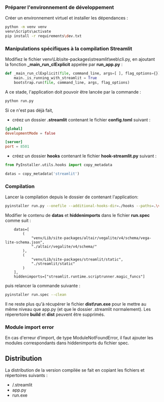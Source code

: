 ### Préparer l'environnement de développement

Créer un environnement virtuel et installer les dépendances :

```sh
python -m venv venv
venv\Scripts\activate
pip install -r requirements\dev.txt
```

### Manipulations spécifiques à la compilation Streamlit

Modifiez le fichier venv\Lib\site-packages\streamlit\web\cli.py, en ajoutant la fonction **\_main_run_clExplicit** appelée par **run_app.py** :

```py
def _main_run_clExplicit(file, command_line, args=[ ], flag_options={}):
    main._is_running_with_streamlit = True
    bootstrap.run(file, command_line, args, flag_options)
```

A ce stade, l'application doit pouvoir être lancée par la commande :

```sh
python run.py
```

Si ce n'est pas déjà fait,

- créez un dossier **.streamlit** contenant le fichier **config.toml** suivant :

```toml
[global]
developmentMode = false

[server]
port = 8501
```

- créez un dossier **hooks** contenant le fichier **hook-streamlit.py** suivant :

```py
from PyInstaller.utils.hooks import copy_metadata

datas = copy_metadata('streamlit')

```

### Compilation

Lancer la compilation depuis le dossier de contenant l'application:

```sh
pyinstaller run.py --onefile --additional-hooks-dir=./hooks --paths=.\venv\Lib\site-packages --clean
```

Modifier le contenu de **datas** et **hiddenimports** dans le fichier **run.spec** comme suit :

```
    datas=[
        (
            "venv/Lib/site-packages/altair/vegalite/v4/schema/vega-lite-schema.json",
            "./altair/vegalite/v4/schema/"
        ),
        (
            "venv/Lib/site-packages/streamlit/static",
            "./streamlit/static"
        )
    ],
    hiddenimports=["streamlit.runtime.scriptrunner.magic_funcs"]
```

puis relancer la commande suivante :

```sh
pyinstaller run.spec --clean
```

Il ne reste plus qu'à récupérer le fichier **dist\run.exe** pour le mettre au même niveau que app.py (et que le dossier .streamlit normalement).
Les réperertoire **build** et **dist** peuvent être supprimés.

### Module import error

En cas d'erreur d'import, de type ModuleNotFoundError, il faut ajouter les modules correspondants dans hiddenimports du fichier spec.

## Distribution

La distribution de la version compilée se fait en copiant les fichiers et répertoires suivants :

- /.streamlit
- app.py
- run.exe
